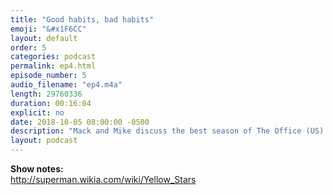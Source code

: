 ```yaml
---
title: "Good habits, bad habits"
emoji: "&#x1F6CC"
layout: default
order: 5
categories: podcast
permalink: ep4.html
episode_number: 5
audio_filename: "ep4.m4a"
length: 29760336
duration: 00:16:04
explicit: no
date: 2018-10-05 08:00:00 -0500
description: "Mack and Mike discuss the best season of The Office (US). Mike tells Mack about his morning routine. Finally they wonder if habits are fundamentally at odds with NIN."
layout: podcast
---
```


<b>Show notes:</b>
<br />
<a href="http://superman.wikia.com/wiki/Yellow_Stars">http://superman.wikia.com/wiki/Yellow_Stars</a>
<br />
<br />
